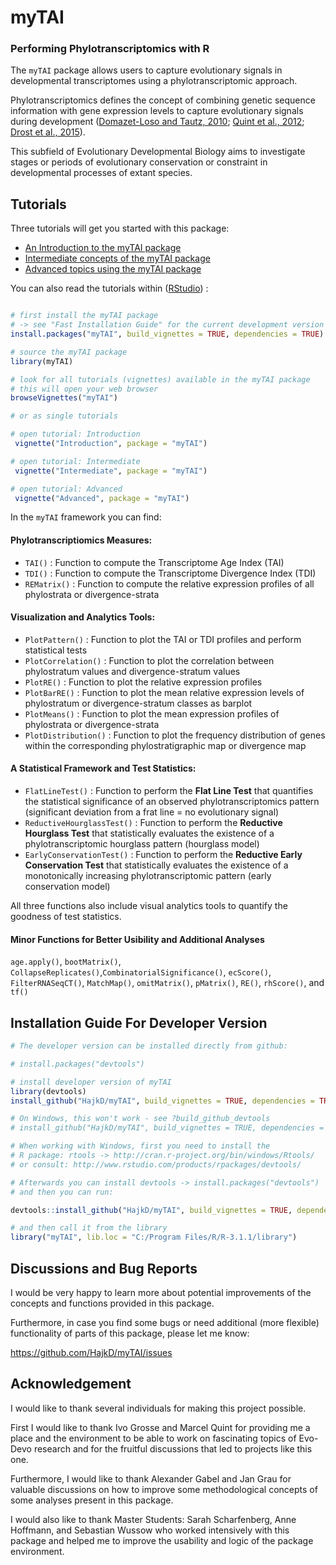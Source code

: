 myTAI
=====

### Performing Phylotranscriptomics with R

The `myTAI` package allows users to capture evolutionary signals in developmental transcriptomes using a phylotranscriptomic approach.
    
Phylotranscriptomics defines the concept of combining genetic sequence information with 
gene expression levels to capture evolutionary signals during development ([Domazet-Loso and Tautz, 2010](http://www.nature.com/nature/journal/v468/n7325/full/nature09632.html); [Quint et al., 2012](http://www.nature.com/nature/journal/v490/n7418/full/nature11394.html); [Drost et al., 2015](http://mbe.oxfordjournals.org/content/32/5/1221.full)).

This subfield of Evolutionary Developmental Biology aims to investigate stages or periods
of evolutionary conservation or constraint in developmental processes of extant species.


## Tutorials

Three tutorials will get you started with this package:

- [An Introduction to the myTAI package](https://github.com/HajkD/myTAI/blob/master/vignettes/Introduction.Rmd)
- [Intermediate concepts of the myTAI package](https://github.com/HajkD/myTAI/blob/master/vignettes/Intermediate.Rmd)
- [Advanced topics using the myTAI package](https://github.com/HajkD/myTAI/blob/master/vignettes/Advanced.Rmd)


You can also read the tutorials within ([RStudio](http://www.rstudio.com/)) :

```r

# first install the myTAI package 
# -> see "Fast Installation Guide" for the current development version
install.packages("myTAI", build_vignettes = TRUE, dependencies = TRUE)

# source the myTAI package
library(myTAI)

# look for all tutorials (vignettes) available in the myTAI package
# this will open your web browser
browseVignettes("myTAI")

# or as single tutorials

# open tutorial: Introduction
 vignette("Introduction", package = "myTAI")

# open tutorial: Intermediate
 vignette("Intermediate", package = "myTAI")

# open tutorial: Advanced
 vignette("Advanced", package = "myTAI")


```

In the `myTAI` framework you can find:

#### Phylotranscriptiomics Measures:

* `TAI()` : Function to compute the Transcriptome Age Index (TAI)
* `TDI()` : Function to compute the Transcriptome Divergence Index (TDI)
* `REMatrix()` : Function to compute the relative expression profiles of all phylostrata or divergence-strata

#### Visualization and Analytics Tools:

* `PlotPattern()` : Function to plot the TAI or TDI profiles and perform statistical tests
* `PlotCorrelation()` : Function to plot the correlation between phylostratum values and divergence-stratum values
* `PlotRE()` : Function to plot the relative expression profiles
* `PlotBarRE()` : Function to plot the mean relative expression levels of phylostratum or divergence-stratum classes as barplot
* `PlotMeans()` : Function to plot the mean expression profiles of phylostrata or divergence-strata
* `PlotDistribution()` : Function to plot the frequency distribution of genes within the corresponding phylostratigraphic map or divergence map


#### A Statistical Framework and Test Statistics:

* `FlatLineTest()` : Function to perform the __Flat Line Test__ that quantifies the statistical significance of an observed
phylotranscriptomics pattern (significant deviation from a frat line = no evolutionary signal)
* `ReductiveHourglassTest()` : Function to perform the __Reductive Hourglass Test__ that statistically evaluates the existence of a phylotranscriptomic hourglass pattern (hourglass model)
* `EarlyConservationTest()` : Function to perform the __Reductive Early Conservation Test__ that statistically evaluates the existence of a monotonically increasing phylotranscriptomic pattern (early conservation model)

All three functions also include visual analytics tools to quantify the goodness of test statistics.

#### Minor Functions for Better Usibility and Additional Analyses

`age.apply()`, `bootMatrix()`, `CollapseReplicates()`,`CombinatorialSignificance()`, `ecScore()`, `FilterRNASeqCT()`, `MatchMap()`, `omitMatrix()`, `pMatrix()`,
`RE()`, `rhScore()`, and `tf()`


## Installation Guide For Developer Version

```r
# The developer version can be installed directly from github:

# install.packages("devtools")

# install developer version of myTAI
library(devtools)
install_github("HajkD/myTAI", build_vignettes = TRUE, dependencies = TRUE)

# On Windows, this won't work - see ?build_github_devtools
# install_github("HajkD/myTAI", build_vignettes = TRUE, dependencies = TRUE)

# When working with Windows, first you need to install the
# R package: rtools -> http://cran.r-project.org/bin/windows/Rtools/
# or consult: http://www.rstudio.com/products/rpackages/devtools/

# Afterwards you can install devtools -> install.packages("devtools")
# and then you can run:

devtools::install_github("HajkD/myTAI", build_vignettes = TRUE, dependencies = TRUE)

# and then call it from the library
library("myTAI", lib.loc = "C:/Program Files/R/R-3.1.1/library")

```

## Discussions and Bug Reports

I would be very happy to learn more about potential improvements of the concepts and functions
provided in this package.

Furthermore, in case you find some bugs or need additional (more flexible) functionality of parts
of this package, please let me know:

https://github.com/HajkD/myTAI/issues


## Acknowledgement

I would like to thank several individuals for making this project possible.

First I would like to thank Ivo Grosse and Marcel Quint for providing me a place
and the environment to be able to work on fascinating topics of Evo-Devo research and for the
fruitful discussions that led to projects like this one.

Furthermore, I would like to thank Alexander Gabel and Jan Grau for valuable discussions
on how to improve some methodological concepts of some analyses present in this package.

I would also like to thank Master Students: Sarah Scharfenberg, Anne Hoffmann, and Sebastian Wussow
who worked intensively with this package and helped me to improve the usability and logic of the package environment.


